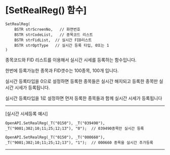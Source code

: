 


# [SetRealReg() 함수]

    SetRealReg(
        BSTR strScreenNo,   // 화면번호
        BSTR strCodeList,   // 종목코드 리스트
        BSTR strFidList,  // 실시간 FID리스트
        BSTR strOptType   // 실시간 등록 타입, 0또는 1
    )

종목코드와 FID 리스트를 이용해서 실시간 시세를 등록하는 함수입니다.

한번에 등록가능한 종목과 FID갯수는 100종목, 100개 입니다.

실시간 등록타입을 0으로 설정하면 등록한 종목들은 실시간 해지되고 등록한 종목만 실시간 시세가 등록됩니다.

실시간 등록타입을 1로 설정하면 먼저 등록한 종목들과 함께 실시간 시세가 등록됩니다

------------------------------------------------------------------------------------------------------------------------------------

[실시간 시세등록 예시]

    OpenAPI.SetRealReg(_T("0150"), _T("039490"), _T("9001;302;10;11;25;12;13"), "0");  // 039490종목만 실시간 등록

    OpenAPI.SetRealReg(_T("0150"), _T("000660"), _T("9001;302;10;11;25;12;13"), "1");  // 000660 종목을 실시간 추가등록

------------------------------------------------------------------------------------------------------------------------------------
